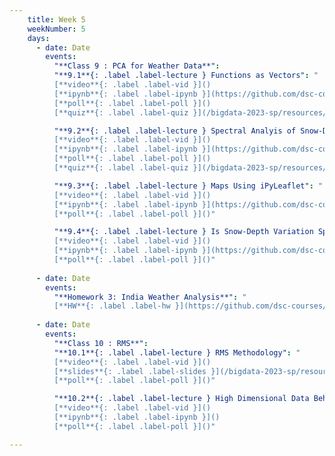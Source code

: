 ```yaml
---
    title: Week 5 
    weekNumber: 5
    days:
      - date: Date
        events:
          "**Class 9 : PCA for Weather Data**": 
          "**9.1**{: .label .label-lecture } Functions as Vectors": "
          [**video**{: .label .label-vid }]() 
          [**ipynb**{: .label .label-ipynb }](https://github.com/dsc-courses/bigdata-2023-sp-notebooks/blob/master/notebooks/Section2-PCA/PCA/3.FunctionsAsVectors.ipynb) 
          [**poll**{: .label .label-poll }]()
          [**quiz**{: .label .label-quiz }](/bigdata-2023-sp/resources/quizes/class9/quizVarExplained1.pdf)"

          "**9.2**{: .label .label-lecture } Spectral Analyis of Snow-Depth - Massachusetts": "
          [**video**{: .label .label-vid }]() 
          [**ipynb**{: .label .label-ipynb }](https://github.com/dsc-courses/bigdata-2023-sp-notebooks/blob/master/notebooks/Section2-PCA/PCA/4.Spectral%20analysis%20of%20snow-depth%20in%20MA.ipynb) 
          [**poll**{: .label .label-poll }]()
          [**quiz**{: .label .label-quiz }](/bigdata-2023-sp/resources/quizes/class9/quizVarExplained2.pdf)"

          "**9.3**{: .label .label-lecture } Maps Using iPyLeaflet": "
          [**video**{: .label .label-vid }]() 
          [**ipynb**{: .label .label-ipynb }](https://github.com/dsc-courses/bigdata-2023-sp-notebooks/blob/master/notebooks/Section2-PCA/PCA/5.%20maps%20using%20iPyLeaflet.ipynb) 
          [**poll**{: .label .label-poll }]()"

          "**9.4**{: .label .label-lecture } Is Snow-Depth Variation Spatial or Temporal": "
          [**video**{: .label .label-vid }]() 
          [**ipynb**{: .label .label-ipynb }](https://github.com/dsc-courses/bigdata-2023-sp-notebooks/blob/master/notebooks/Section2-PCA/PCA/6.%20Is%20SNWD%20variation%20spatial%20or%20temporal.ipynb) 
          [**poll**{: .label .label-poll }]()"
       
      - date: Date
        events:
          "**Homework 3: India Weather Analysis**": "
          [**HW**{: .label .label-hw }](https://github.com/dsc-courses/bigdata-2023-sp-private/blob/main/notebooks/HW2018/hw4-PCA-India/HW4.ipynb)"
     
      - date: Date
        events:
          "**Class 10 : RMS**":
          "**10.1**{: .label .label-lecture } RMS Methodology": "
          [**video**{: .label .label-vid }]() 
          [**slides**{: .label .label-slides }](/bigdata-2023-sp/resources/ppts/class10/RMS_Methodology.pptx) 
          [**poll**{: .label .label-poll }]()"

          "**10.2**{: .label .label-lecture } High Dimensional Data Behaves Stranegely": "
          [**video**{: .label .label-vid }]() 
          [**ipynb**{: .label .label-ipynb }]() 
          [**poll**{: .label .label-poll }]()"

---
```

